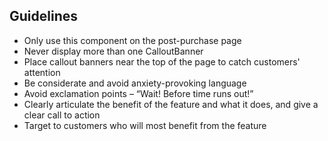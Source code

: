 ## Guidelines

- Only use this component on the post-purchase page
- Never display more than one CalloutBanner
- Place callout banners near the top of the page to catch customers' attention
- Be considerate and avoid anxiety-provoking language
- Avoid exclamation points – “Wait! Before time runs out!”
- Clearly articulate the benefit of the feature and what it does, and give a clear call to action
- Target to customers who will most benefit from the feature